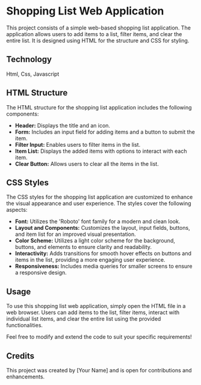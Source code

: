 # Shopping List Web Application

This project consists of a simple web-based shopping list application. The application allows users to add items to a list, filter items, and clear the entire list. It is designed using HTML for the structure and CSS for styling.

## Technology

Html, Css, Javascript

## HTML Structure

The HTML structure for the shopping list application includes the following components:

- **Header:** Displays the title and an icon.
- **Form:** Includes an input field for adding items and a button to submit the item.
- **Filter Input:** Enables users to filter items in the list.
- **Item List:** Displays the added items with options to interact with each item.
- **Clear Button:** Allows users to clear all the items in the list.

## CSS Styles

The CSS styles for the shopping list application are customized to enhance the visual appearance and user experience. The styles cover the following aspects:

- **Font:** Utilizes the 'Roboto' font family for a modern and clean look.
- **Layout and Components:** Customizes the layout, input fields, buttons, and item list for an improved visual presentation.
- **Color Scheme:** Utilizes a light color scheme for the background, buttons, and elements to ensure clarity and readability.
- **Interactivity:** Adds transitions for smooth hover effects on buttons and items in the list, providing a more engaging user experience.
- **Responsiveness:** Includes media queries for smaller screens to ensure a responsive design.

## Usage

To use this shopping list web application, simply open the HTML file in a web browser. Users can add items to the list, filter items, interact with individual list items, and clear the entire list using the provided functionalities.

Feel free to modify and extend the code to suit your specific requirements!

## Credits

This project was created by [Your Name] and is open for contributions and enhancements.
